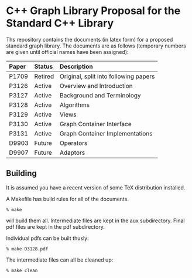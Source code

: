 # C++ Graph Library Proposal for the Standard C++ Library

Ths repository contains the documents (in latex form) for a proposed standard graph library. 
The documents are as follows (temporary numbers are given until official names have been assigned):

| Paper | Status | Description                     | 
| :-----| :------| :-------------------------------|
| P1709 | Retired| Original, split into following papers|
| P3126 | Active | Overview and Introduction       |
| P3127 | Active | Background and Terminology      |
| P3128 | Active | Algorithms                      |
| P3129 | Active | Views                           |
| P3130 | Active | Graph Container Interface       |
| P3131 | Active | Graph Container Implementations |
| D9903 | Future | Operators                       |
| D9907 | Future | Adaptors                        |


## Building

It is assumed you have a recent version of some TeX distribution installed.

A Makefile has build rules for all of the documents.

```
% make
```
will build them all.  Intermediate files are kept in the aux subdirectory.  Final pdf files are kept in the pdf subdirectory.


Individual pdfs can be built thusly:
```
% make D3128.pdf
```

The intermediate files can all be cleaned up:
```
% make clean
```
